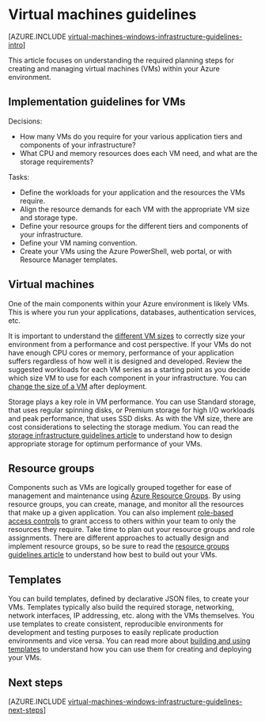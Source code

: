 <properties
	pageTitle="windows Virtual Machines Guidelines | Azure"
	description="Learn about the key design and implementation guidelines for deploying windows virtual machines into Azure"
	documentationCenter=""
	services="virtual-machines-windows"
	authors="iainfoulds"
	manager="timlt"
	editor=""
	tags="azure-resource-manager"/>

<tags
	ms.service="virtual-machines-windows"
	ms.workload="infrastructure-services"
	ms.tgt_pltfrm="vm-windows"
	ms.devlang="na"
	ms.topic="article"
	ms.date="09/08/2016"
	wacn.date=""
	ms.author="iainfou"/>

# Virtual machines guidelines

[AZURE.INCLUDE [virtual-machines-windows-infrastructure-guidelines-intro](../../includes/virtual-machines-windows-infrastructure-guidelines-intro.md)] 

This article focuses on understanding the required planning steps for creating and managing virtual machines (VMs) within your Azure environment.

## Implementation guidelines for VMs
Decisions:

- How many VMs do you require for your various application tiers and components of your infrastructure?
- What CPU and memory resources does each VM need, and what are the storage requirements?

Tasks:

- Define the workloads for your application and the resources the VMs require.
- Align the resource demands for each VM with the appropriate VM size and storage type.
- Define your resource groups for the different tiers and components of your infrastructure.
- Define your VM naming convention.
- Create your VMs using the Azure PowerShell, web portal, or with Resource Manager templates.

## Virtual machines

One of the main components within your Azure environment is likely VMs. This is where you run your applications, databases, authentication services, etc.

It is important to understand the [different VM sizes](/documentation/articles/virtual-machines-windows-sizes/) to correctly size your environment from a performance and cost perspective. If your VMs do not have enough CPU cores or memory, performance of your application suffers regardless of how well it is designed and developed. Review the suggested workloads for each VM series as a starting point as you decide which size VM to use for each component in your infrastructure. You can [change the size of a VM](https://azure.microsoft.com/blog/resize-virtual-machines/) after deployment.

Storage plays a key role in VM performance. You can use Standard storage, that uses regular spinning disks, or Premium storage for high I/O workloads and peak performance, that uses SSD disks. As with the VM size, there are cost considerations to selecting the storage medium. You can read the [storage infrastructure guidelines article](/documentation/articles/virtual-machines-windows-infrastructure-storage-solutions-guidelines/) to understand how to design appropriate storage for optimum performance of your VMs.


## Resource groups
Components such as VMs are logically grouped together for ease of management and maintenance using [Azure Resource Groups](../azure-resource-manager/documentation/articles/resource-group-overview). By using resource groups, you can create, manage, and monitor all the resources that make up a given application. You can also implement [role-based access controls](/documentation/articles/role-based-access-control-what-is/) to grant access to others within your team to only the resources they require. Take time to plan out your resource groups and role assignments. There are different approaches to actually design and implement resource groups, so be sure to read the [resource groups guidelines article](/documentation/articles/virtual-machines-windows-infrastructure-resource-groups-guidelines/) to understand how best to build out your VMs.


## Templates 
You can build templates, defined by declarative JSON files, to create your VMs. Templates typically also build the required storage, networking, network interfaces, IP addressing, etc. along with the VMs themselves. You use templates to create consistent, reproducible environments for development and testing purposes to easily replicate production environments and vice versa. You can read more about [building and using templates](../azure-resource-manager/documentation/articles/resource-group-overview#template-deployment) to understand how you can use them for creating and deploying your VMs.


## <a name="next-steps"></a>Next steps
[AZURE.INCLUDE [virtual-machines-windows-infrastructure-guidelines-next-steps](../../includes/virtual-machines-windows-infrastructure-guidelines-next-steps.md)]